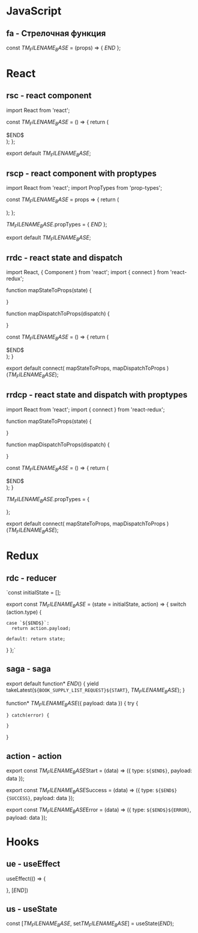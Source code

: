 # JavaScript 

## fa - Стрелочная функция 

const $TM_FILENAME_BASE$ = (props) => {
 $END$
};

# React

## rsc - react component 

import React from 'react';

const $TM_FILENAME_BASE$ = () => {
 return (
  <div>
   $END$
  </div>
 );
};

export default $TM_FILENAME_BASE$;

## rscp - react component with proptypes

import React from 'react';
import PropTypes from 'prop-types';

const $TM_FILENAME_BASE$ = props => {
 return (
  <div>
   
  </div>
 );
};

$TM_FILENAME_BASE$.propTypes = {
 $END$
};

export default $TM_FILENAME_BASE$;

## rrdc - react state and dispatch 

import React, { Component } from 'react';
import { connect } from 'react-redux';

function mapStateToProps(state) {

}

function mapDispatchToProps(dispatch) {

}

const $TM_FILENAME_BASE$ = () => {
  return (
   <div>
    $END$
   </div>
  );
}

export default connect(
 mapStateToProps,
 mapDispatchToProps
)($TM_FILENAME_BASE$);

## rrdcp - react state and dispatch with proptypes

import React from 'react';
import { connect } from 'react-redux';

function mapStateToProps(state) {

}

function mapDispatchToProps(dispatch) {

}

const $TM_FILENAME_BASE$ = () => {
  return (
   <div>
    $END$
   </div>
  );
}

$TM_FILENAME_BASE$.propTypes = {

};

export default connect(
 mapStateToProps,
 mapDispatchToProps
)($TM_FILENAME_BASE$);

# Redux

## rdc - reducer

`const initialState = [];

export const $TM_FILENAME_BASE$ = (state = initialState, action) => {
  switch (action.type) {

    case `${$END$}`:
      return action.payload;

    default: return state;
  }
};`

## saga - saga

export default function* $END$() {
  yield takeLatest(`${BOOK_SUPPLY_LIST_REQUEST}${START}`, $TM_FILENAME_BASE$);
}

function* $TM_FILENAME_BASE$({ payload: data }) {
    try {

    } catch(error) {
       
    }
}

## action - action

export const $TM_FILENAME_BASE$Start = (data) => ({
  type: `${$END$}`,
  payload: data
});

export const $TM_FILENAME_BASE$Success = (data) => ({
  type: `${$END$}{SUCCESS}`,
  payload: data
});

export const $TM_FILENAME_BASE$Error = (data) => ({
  type: `${$END$}${ERROR}`,
  payload: data
});

# Hooks

## ue - useEffect 

useEffect(() => {

}, [$END$])

## us - useState 

const [$TM_FILENAME_BASE$, set$TM_FILENAME_BASE$] = useState($END$);

